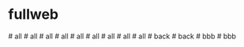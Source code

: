 # fullweb
#   a l l  
 #   a l l  
 #   a l l  
 #   a l l  
 #   a l l  
 #   a l l  
 #   a l l  
 #   a l l  
 #   a l l  
 #   b a c k  
 #   b a c k  
 #   b b b  
 #   b b b  
 